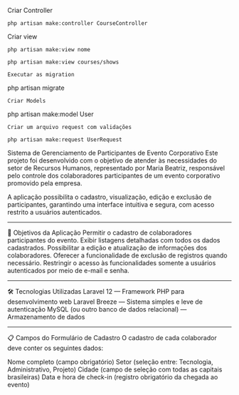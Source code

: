 
Criar Controller
```
php artisan make:controller CourseController
```

Criar view
```
php artisan make:view nome
```
```
php artisan make:view courses/shows

Executar as migration
```
php artisan migrate
```
Criar Models
```
php artisan make:model User
```
Criar um arquivo request com validações
```
```
php artisan make:request UserRequest
```
Sistema de Gerenciamento de Participantes de Evento Corporativo
Este projeto foi desenvolvido com o objetivo de atender às necessidades do setor de Recursos Humanos, representado por Maria Beatriz, responsável pelo controle dos colaboradores participantes de um evento corporativo promovido pela empresa.

A aplicação possibilita o cadastro, visualização, edição e exclusão de participantes, garantindo uma interface intuitiva e segura, com acesso restrito a usuários autenticados.

---

🎯 Objetivos da Aplicação
Permitir o cadastro de colaboradores participantes do evento.
Exibir listagens detalhadas com todos os dados cadastrados.
Possibilitar a edição e atualização de informações dos colaboradores.
Oferecer a funcionalidade de exclusão de registros quando necessário.
Restringir o acesso às funcionalidades somente a usuários autenticados por meio de e-mail e senha.

---

🛠️ Tecnologias Utilizadas
Laravel 12 — Framework PHP para desenvolvimento web
Laravel Breeze — Sistema simples e leve de autenticação
MySQL (ou outro banco de dados relacional) — Armazenamento de dados

---

📋 Campos do Formulário de Cadastro
O cadastro de cada colaborador deve conter os seguintes dados:

Nome completo (campo obrigatório)
Setor (seleção entre: Tecnologia, Administrativo, Projeto)
Cidade (campo de seleção com todas as capitais brasileiras)
Data e hora de check-in (registro obrigatório da chegada ao evento)

